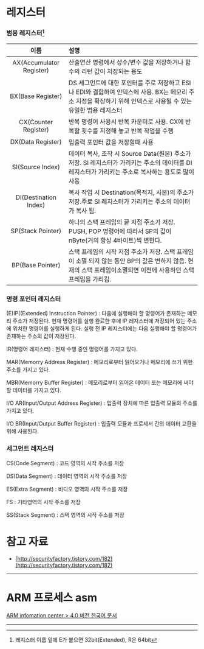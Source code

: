 # 레지스터

### 범용 레지스터[^1]

| 이름 | 설명 |
| :---: | :--- |
| AX\(Accumulator Register\) | 산술연산 명령에서 상수/변수 값을 저장하거나 함수의 리턴 값이 저장되는 용도 |
| BX\(Base Register\) | DS 세그먼트에 대한 포인터를 주로 저장하고 ESI나 EDI와 결합하여 인덱스에 사용. BX는 메모리 주소 지정을 확장하기 위해 인덱스로 사용될 수 있는 유일한 범용 레지스터 |
| CX\(Counter Register\) | 반복 명령어 사용시 반복 카운터로 사용. CX에 반복할 횟수를 지정해 놓고 반복 작업을 수행 |
| DX\(Data Register\) | 입출력 포인터 값을 저장할때 사용 |
| SI\(Source Index\) | 데이터 복사, 조작 시 Source Data\(원본\) 주소가 저장. SI 레지스터가 가리키는 주소의 데이터를 DI 레지스터가 가리키는 주소로 복사하는 용도로 많이 사용 |
| DI\(Destination Index\) | 복사 작업 시 Destination\(목적지, 사본\)의 주소가 저장.주로 SI 레지스터가 가리키는 주소의 데이터가 복사 됨. |
| SP\(Stack Pointer\) | 하나의 스택 프레임의 끝 지점 주소가 저장. PUSH, POP 명령어에 따라서 SP의 값이 nByte\(거의 항상 4바이트\)씩 변한다. |
| BP\(Base Pointer\) | 스택 프레임의 시작 지점 주소가 저장. 스택 프레임이 소멸 되지 않는 동안 BP의 값은 변하지 않음. 현재의 스택 프레임이소멸되면 이전에 사용하던 스택 프레임을 가리킴. |

### 명령 포인터 레지스터

\(E\)IP\(\(Extended\) Instruction Pointer\) : 다음에 실행해야 할 명령어가 존재하는 메모리 주소가 저장된다. 현재 명령어를 실행 완료한 후에 IP 레지스터에 저장되어 있는 주소에 위치한 명령어를 실행하게 된다. 실행 전 IP 레지스터에는 다음 실행해야 할 명령어가 존재하는 주소의 값이 저장된다.

IR\(명령어 레지스터\) : 현재 수행 중인 명령어를 가지고 있다.

MAR\(Memorry Address Register\) : 메모리로부터 읽어오거나 메모리에 쓰기 위한 주소를 가지고 있다.

MBR\(Memorry Buffer Register\) : 메모리로부터 읽어온 데이터 또는 메모리에 써야할 데이터를 가지고 있다.

I/O AR\(Input/Output Address Register\) : 입출력 장치에 따른 입출력 모듈의 주소를 가지고 있다.

I/O BR\(Input/Output Buffer Register\) : 입출력 모듈과 프로세서 간의 데이터 교환을 위해 사용된다.

### 세그먼트 레지스터

CS\(Code Segment\) : 코드 영역의 시작 주소를 저장

DS\(Data Segment\) : 데이터 영역의 시작 주소를 저장

ES\(Extra Segment\) : 비디오 영역의 시작 주소를 저장

FS : 기타영역의 시작 주소를 저장

SS\(Stack Segment\) : 스택 영역의 시작 주소를 저장

# 참고 자료

* [http://securityfactory.tistory.com/182](http://securityfactory.tistory.com/182)

---

# ARM 프로세스 asm

[ARM infomation center &gt; 4.0 버전 한국어 문서](http://infocenter.arm.com/help/index.jsp?topic=/com.arm.doc.dui0204ik/index.html)

---

[^1]: 레지스터 이름 앞에 E가 붙으면 32bit\(Extended\), R은 64bit


